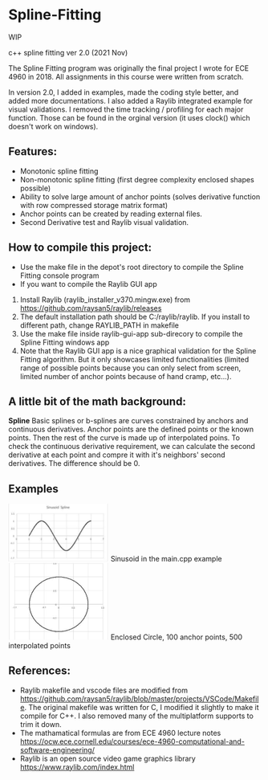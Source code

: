# Spline-Fitting

WIP 

c++ spline fitting ver 2.0 (2021 Nov)

The Spline Fitting program was originally the final project I wrote for ECE 4960 in 2018. All assignments in this course were written from scratch. 

In version 2.0, I added in examples, made the coding style better, and added more documentations. I also added a Raylib integrated example for visual validations. I removed the time tracking / profiling for each major function. Those can be found in the orginal version (it uses clock() which doesn't work on windows). 

## Features:
* Monotonic spline fitting
* Non-monotonic spline fitting (first degree complexity enclosed shapes possible)
* Ability to solve large amount of anchor points (solves derivative function with row compressed storage matrix format)
* Anchor points can be created by reading external files.
* Second Derivative test and Raylib visual validation.

## How to compile this project:
* Use the make file in the depot's root directory to compile the Spline Fitting console program
* If you want to compile the Raylib GUI app
1. Install Raylib (raylib_installer_v370.mingw.exe) from https://github.com/raysan5/raylib/releases
2. The default installation path should be C:/raylib/raylib. If you install to different path, change RAYLIB_PATH in makefile
3. Use the make file inside raylib-gui-app sub-direcory to compile the Spline Fitting windows app
4. Note that the Raylib GUI app is a nice graphical validation for the Spline Fitting algorithm. But it only showcases limited functionalities (limited range of possible points because you can only select from screen, limited number of anchor points because of hand cramp, etc...).

## A little bit of the math background:

**Spline**
Basic splines or b-splines are curves constrained by anchors and continuous derivatives. Anchor points are the defined points or the known points. Then the rest of the curve is made up of interpolated poins. To check the continuous derivative requirement, we can calculate the second derivative at each point and compre it with it's neighbors' second derivatives. The difference should be 0. 

## Examples
<img src="https://github.com/fanyazhi/Spline-Fitting/blob/main/examples/Sinusoid.PNG" width="200" />
Sinusoid in the main.cpp example

<img src="https://github.com/fanyazhi/Spline-Fitting/blob/main/examples/EnclosedCircle_100_500.PNG" width="200" />
Enclosed Circle, 100 anchor points, 500 interpolated points



## References:
* Raylib makefile and vscode files are modified from https://github.com/raysan5/raylib/blob/master/projects/VSCode/Makefile. The original makefile was written for C, I modified it slightly to make it compile for C++. I also removed many of the multiplatform supports to trim it down. 
* The mathamatical formulas are from ECE 4960 lecture notes https://ocw.ece.cornell.edu/courses/ece-4960-computational-and-software-engineering/
* Raylib is an open source video game graphics library https://www.raylib.com/index.html 